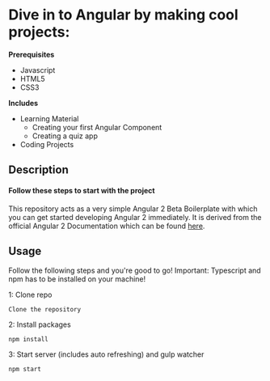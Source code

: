 # Dive in to Angular by making cool projects:

<strong>   Prerequisites </strong>
<ul>
<li>Javascript</li>
<li> HTML5 </li> 
<li> CSS3 </li>
</ul>
<strong>  Includes </strong>
<ul>
<li> Learning Material 
<ul> 
<li> Creating your first Angular Component </li>
<li>  Creating a quiz app </li>
</ul>  
</li>  
<li> Coding Projects </li>
</ul>

## Description

<h4> Follow these steps to start with the project </h4>

This repository acts as a very simple Angular 2 Beta Boilerplate with which you can get started developing Angular 2 immediately.
It is derived from the official Angular 2 Documentation which can be found [here](https://angular.io/docs/ts/latest/quickstart.html).

## Usage
Follow the following steps and you're good to go! Important: Typescript and npm has to be installed on your machine!

1: Clone repo
```
Clone the repository
```
2: Install packages
```
npm install
```
3: Start server (includes auto refreshing) and gulp watcher
```
npm start
```
